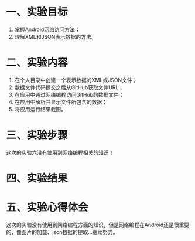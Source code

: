 # 一、实验目标

1. 掌握Android网络访问方法；
2. 理解XML和JSON表示数据的方法。

# 二、实验内容

1. 在个人目录中创建一个表示数据的XML或JSON文件；
2. 数据文件代码提交之后从GitHub获取文件URL；
3. 在应用中通过网络编程访问GitHub的数据文件；
4. 在应用中解析并显示文件所包含的数据；
5. 将应用运行结果截图。

# 三、实验步骤



这次的实验六没有使用到网络编程相关的知识！

# 四、实验结果

  

# 五、实验心得体会

这次的实验没有使用到网络编程方面的知识，但是网络编程在Android还是很重要的，像图片的加载、json数据的提取...继续努力。
